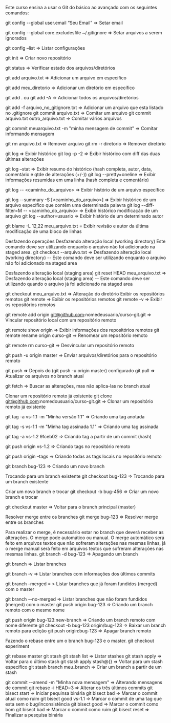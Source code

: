 Este curso ensina a usar o Git do básico ao avançado com os seguintes comandos:

git config --global user.email “Seu Email” => Setar email

git config --global core.excludesfile ~/.gitignore => Setar arquivos a serem ignorados

git config –list => Listar configurações

git init => Criar novo repositório

git status => Verificar estado dos arquivos/diretórios

git add arquivo.txt => Adicionar um arquivo em específico

git add meu_diretorio => Adicionar um diretório em específico

git add . ou git add -A => Adicionar todos os arquivos/diretórios
	
git add -f arquivo_no_gitignore.txt => Adicionar um arquivo que esta listado no .gitignore
git commit arquivo.txt => Comitar um arquivo
git commit arquivo.txt outro_arquivo.txt => Comitar vários arquivos

git commit meuarquivo.txt -m "minha mensagem de commit" => Comitar informando mensagem

git rm arquivo.txt => Remover arquivo
git rm -r diretorio => Remover diretório

git log => Exibir histórico
git log -p -2 => Exibir histórico com diff das duas últimas alterações

git log –stat => Exibir resumo do histórico (hash completa, autor, data, comentário e qtde de alterações (+/-))
git log --pretty=oneline => Exibir informações resumidas em uma linha (hash completa e comentário)


git log -- <caminho_do_arquivo> => Exibir histório de um arquivo específico

git log --summary -S<palavra> [<caminho_do_arquivo>] => Exibir histórico de um arquivo específico que contêm uma determinada palavra
git log --diff-filter=M -- <caminho_do_arquivo> => Exibir histórico modificação de um arquivo
git log --author=usuario => Exibir histório de um determinado autor

git blame -L 12,22 meu_arquivo.txt = Exibir revisão e autor da última modificação de uma bloco de linhas

Desfazendo operações
Desfazendo alteração local (working directory)
Este comando deve ser utilizando enquanto o arquivo não foi adicionado na staged area.
git checkout --arquivo.txt => Desfazendo alteração local (working directory) -- Este comando deve ser utilizando enquanto o arquivo não foi adicionado na staged area

Desfazendo alteração local (staging area)
git reset HEAD meu_arquivo.txt => Desfazendo alteração local (staging area) -- Este comando deve ser utilizando quando o arquivo já foi adicionado na staged area

git checkout meu_arquivo.txt => Alteração do diretório
Exibir os repositórios remotos
git remote => Exibir os repositórios remotos
git remote -v => Exibir os repositórios remotos

git remote add origin git@github.com:nomedeusuario/curso-git.git => Vincular repositório local com um repositório remoto

git remote show origin => Exibir informações dos repositórios remotos
git remote rename origin curso-git => Renomear um repositório remoto

git remote rm curso-git => Desvincular um repositório remoto

git push -u origin master => Enviar arquivos/diretórios para o repositório remoto

git push => Depois do (git push -u origin master) configurado
git pull => Atualizar os arquivos no branch atual

git fetch => Buscar as alterações, mas não aplica-las no branch atual

Clonar um repositório remoto já existente
git clone git@github.com:nomedousuario/curso-git.git => Clonar um repositório remoto já existente

git tag -a vs-1.1 -m "Minha versão 1.1" => Criando uma tag anotada

git tag -s vs-1.1 -m "Minha tag assinada 1.1" => Criando uma tag assinada

git tag -a vs-1.2 9fceb02 => Criando tag a partir de um commit (hash)

git push origin vs-1.2 => Criando tags no repositório remoto

git push origin –tags => Criando todas as tags locais no repositório remoto

git branch bug-123 => Criando um novo branch

Trocando para um branch existente
git checkout bug-123 => Trocando para um branch existente

Criar um novo branch e trocar
git checkout -b bug-456 => Criar um novo branch e trocar

git checkout master => Voltar para o branch principal (master)

Resolver merge entre os branches
git merge bug-123 => Resolver merge entre os branches

Para realizar o merge, é necessário estar no branch que deverá receber as alterações. O merge pode automático ou manual. O merge automático será feito em arquivos textos que não sofreram alterações nas mesmas linhas, já o merge manual será feito em arquivos textos que sofreram alterações nas mesmas linhas.
git branch -d bug-123 => Apagando um branch

git branch => Listar branches

git branch -v => Listar branches com informações dos últimos commits

git branch –merged = > Listar branches que já foram fundidos (merged) com o master

git branch --no-merged => Listar branches que não foram fundidos (merged) com o master
git push origin bug-123 => Criando um branch remoto com o mesmo nome

git push origin bug-123:new-branch => Criando um branch remoto com nome diferente
git checkout -b bug-123 origin/bug-123 => Baixar um branch remoto para edição
git push origin:bug-123 => Apagar branch remoto

Fazendo o rebase entre um o branch bug-123 e o master.
git checkout experiment

git rebase master
git stash
git stash list => Listar stashes
git stash apply => Voltar para o último stash
git stash apply stash@{} => Voltar para um stash específico
git stash branch meu_branch => Criar um branch a partir de um stash

git commit --amend -m "Minha nova mensagem" => Alterando mensagens de commit
git rebase -i HEAD~3 => Alterar os três últimos commits
git bisect start => Iniciar pequinsa binária
git bisect bad => Marcar o commit atual como ruim
git bisect good vs-1.1 => Marcar o commit de uma tag que esta sem o bug/inconsistência
git bisect good => Marcar o commit como bom
git bisect bad => Marcar o commit como ruim
git bisect reset => Finalizar a pesquisa binária




